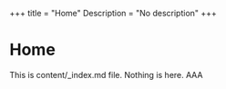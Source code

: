 +++
title = "Home"
Description = "No description"
+++

# Home

This is content/_index.md file. Nothing is here. AAA
